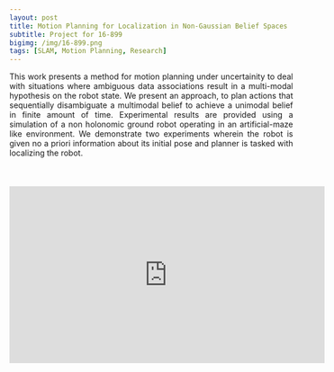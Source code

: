 ```yaml
---
layout: post
title: Motion Planning for Localization in Non-Gaussian Belief Spaces
subtitle: Project for 16-899
bigimg: /img/16-899.png
tags: [SLAM, Motion Planning, Research]
---
```

<div style="text-align:justify">
This work presents a method for motion planning under uncertainity to deal with situations where ambiguous data associations result in a multi-modal hypothesis on the robot state. We present an approach, to plan actions that sequentially disambiguate a multimodal belief to achieve a unimodal belief in finite amount of time. Experimental results are provided using a simulation of a non holonomic ground robot operating in an artificial-maze like environment. We demonstrate two experiments wherein the robot is given no a priori information about its initial pose and planner is tasked with localizing the robot.
</div>

<br/>
<br/>
<br/>

<link rel="stylesheet" type="text/css" media="all" href="../css/video.css" />

<div class="center-block">
  <iframe width="560" height="315" src="https://www.youtube.com/embed/oYWcL3pDUCc" frameborder="0" allow="accelerometer; autoplay; encrypted-media; gyroscope; picture-in-picture" allowfullscreen=""></iframe>
</div>
